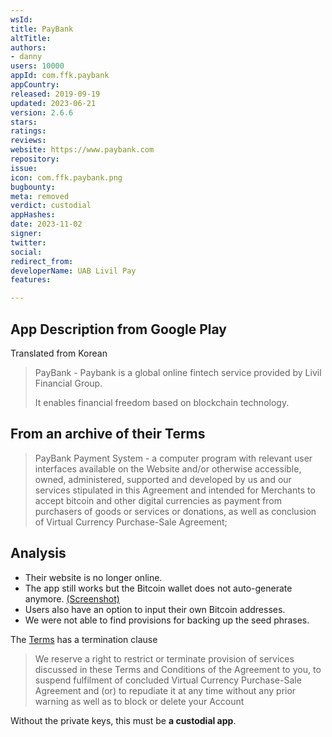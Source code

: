 ```yaml
---
wsId: 
title: PayBank
altTitle: 
authors:
- danny
users: 10000
appId: com.ffk.paybank
appCountry: 
released: 2019-09-19
updated: 2023-06-21
version: 2.6.6
stars: 
ratings: 
reviews: 
website: https://www.paybank.com
repository: 
issue: 
icon: com.ffk.paybank.png
bugbounty: 
meta: removed
verdict: custodial
appHashes: 
date: 2023-11-02
signer: 
twitter: 
social: 
redirect_from: 
developerName: UAB Livil Pay
features: 

---
```


## App Description from Google Play

Translated from Korean

> PayBank - Paybank is a global online fintech service provided by Livil Financial Group.
>
> It enables financial freedom based on blockchain technology.

## From an archive of their Terms 

> PayBank Payment System - a computer program with relevant user interfaces available on the Website and/or otherwise accessible, owned, administered, supported and developed by us and our services stipulated in this Agreement and intended for Merchants to accept bitcoin and other digital currencies as payment from purchasers of goods or services or donations, as well as conclusion of Virtual Currency Purchase-Sale Agreement;

## Analysis 

- Their website is no longer online. 
- The app still works but the Bitcoin wallet does not auto-generate anymore. [(Screenshot)](https://twitter.com/BitcoinWalletz/status/1649639769301979136/photo/1)
- Users also have an option to input their own Bitcoin addresses. 
- We were not able to find provisions for backing up the seed phrases. 

The [Terms](https://web.archive.org/web/20220625053945/https://www.paybank.com/terms) has a termination clause 

> We reserve a right to restrict or terminate provision of services discussed in these Terms and Conditions of the Agreement to you, to suspend fulfilment of concluded Virtual Currency Purchase-Sale Agreement and (or) to repudiate it at any time without any prior warning as well as to block or delete your Account 

Without the private keys, this must be **a custodial app**.
